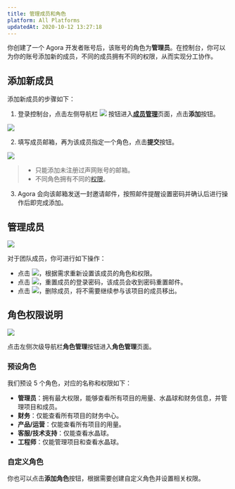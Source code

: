 ```yaml
---
title: 管理成员和角色
platform: All Platforms
updatedAt: 2020-10-12 13:27:18
---
```


你创建了一个 Agora 开发者账号后，该账号的角色为**管理员**。在控制台，你可以为你的账号添加新的成员，不同的成员拥有不同的权限，从而实现分工协作。

## 添加新成员

添加新成员的步骤如下：

1. 登录控制台，点击左侧导航栏 ![](https://web-cdn.agora.io/docs-files/1594627523922) 按钮进入[**成员管理**](https://dashboard.agora.io/member)页面，点击**添加**按钮。

![](https://web-cdn.agora.io/docs-files/1594630496269)

2. 填写成员邮箱，再为该成员指定一个角色，点击**提交**按钮。

![](https://web-cdn.agora.io/docs-files/1594630515432)

> - 只能添加未注册过声网账号的邮箱。
> - 不同角色拥有不同的[权限](#permission)。

3. Agora 会向该邮箱发送一封邀请邮件，按照邮件提醒设置密码并确认后进行操作后即完成添加。

## 管理成员

![](https://web-cdn.agora.io/docs-files/1594630530451)

对于团队成员，你可进行如下操作：

- 点击 ![](https://web-cdn.agora.io/docs-files/1594629837950)，根据需求重新设置该成员的角色和权限。
- 点击 ![](https://web-cdn.agora.io/docs-files/1594629848548)，重置成员的登录密码，该成员会收到密码重置邮件。
- 点击 ![](https://web-cdn.agora.io/docs-files/1594629865302)，删除成员，将不需要继续参与该项目的成员移出。

## <a name="permission"></a>角色权限说明

![](https://web-cdn.agora.io/docs-files/1594630548525)

点击左侧次级导航栏**角色管理**按钮进入**角色管理**页面。

### 预设角色

我们预设 5 个角色，对应的名称和权限如下：

- **管理员**：拥有最大权限，能够查看所有项目的用量、水晶球和财务信息，并管理项目和成员。
- **财务**：仅能查看所有项目的财务中心。
- **产品/运营**：仅能查看所有项目的用量。
- **客服/技术支持**：仅能查看水晶球。
- **工程师**：仅能管理项目和查看水晶球。

### 自定义角色

你也可以点击**添加角色**按钮，根据需要创建自定义角色并设置相关权限。
